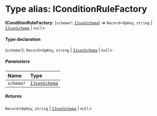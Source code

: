 # Type alias: IConditionRuleFactory

**IConditionRuleFactory**: (`schema?`: [`IJsonSchema`](/auto-docs/form-materials/interfaces/IJsonSchema.md)) => `Record`<`OpKey`, `string` | [`IJsonSchema`](/auto-docs/form-materials/interfaces/IJsonSchema.md) | `null`>

#### Type declaration

(`schema?`): `Record`<`OpKey`, `string` | [`IJsonSchema`](/auto-docs/form-materials/interfaces/IJsonSchema.md) | `null`>

##### Parameters

| Name | Type |
| :------ | :------ |
| `schema?` | [`IJsonSchema`](/auto-docs/form-materials/interfaces/IJsonSchema.md) |

##### Returns

`Record`<`OpKey`, `string` | [`IJsonSchema`](/auto-docs/form-materials/interfaces/IJsonSchema.md) | `null`>
